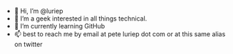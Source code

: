 - 👋 Hi, I’m @luriep
- 👀 I’m a geek interested in all things technical. 
- 🌱 I’m currently learning GitHub
- 📫 best to reach me by email at pete  <at> luriep dot com or at this same alias on twitter

<!---
luriep/luriep is a ✨ special ✨ repository because its `README.md` (this file) appears on your GitHub profile.
You can click the Preview link to take a look at your changes.
--->
